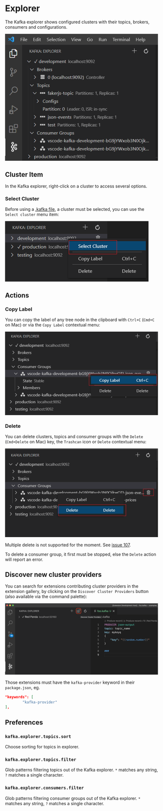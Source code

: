 # Explorer

The Kafka explorer shows configured clusters with their topics, brokers, consumers and configurations.

![Kafka Explorer](assets/kafka-explorer.png)

## Cluster Item

In the Kafka explorer, right-click on a cluster to access several options.

### Select Cluster

Before using a [.kafka file](KafkaFile.md#kafkafile), a cluster must be selected, you can use the `Select cluster` menu item:

![Select cluster](assets/kafka-explorer-select-cluster.png)

## Actions

### Copy Label

You can copy the label of any tree node in the clipboard with `Ctrl+C` (`Cmd+C` on Mac) or  via the `Copy Label` contextual menu:

![Copy Label](assets/kafka-explorer-copylabel.png)

### Delete

You can delete clusters, topics and consumer groups with the `Delete` (`Cmd+Delete` on Mac) key, the `Trashcan` icon or `Delete` contextual menu:

![Delete Consumer Group](assets/kafka-explorer-delete-consumergroup.png)

Multiple delete is not supported for the moment. See [issue 107](https://github.com/jlandersen/vscode-kafka/issues/107).

To delete a consumer group, it first must be stopped, else the `Delete` action will report an error.

## Discover new cluster providers

You can search for extensions contributing cluster providers in the extension gallery, by clicking on the `Discover Cluster Providers` button (also available via the command palette):

![Discover Cluster Providers](assets/kafka-explorer-discover-providers.png)

Those extensions must have the `kafka-provider` keyword in their `package.json`, eg.
```json
"keywords": [
		"kafka-provider"
],
```

## Preferences

### `kafka.explorer.topics.sort`

Choose sorting for topics in explorer.

### `kafka.explorer.topics.filter`

Glob patterns filtering topics out of the Kafka explorer. `*` matches any string, `?` matches a single character.

### `kafka.explorer.consumers.filter`

Glob patterns filtering consumer groups out of the Kafka explorer. `*` matches any string, `?` matches a single character.
